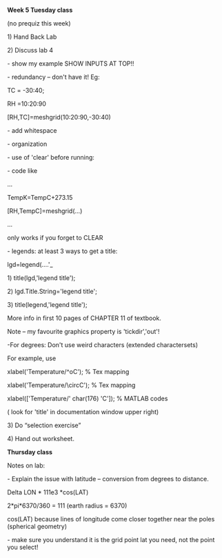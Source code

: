 **Week 5 Tuesday class**

(no prequiz this week)

1\) Hand Back Lab

2\) Discuss lab 4

\- show my example SHOW INPUTS AT TOP\!\!

\- redundancy – don't have it\! Eg:

TC = -30:40;

RH =10:20:90

\[RH,TC\]=meshgrid(10:20:90,-30:40)

\- add whitespace

\- organization

\- use of 'clear' before running:

\- code like

...

TempK=TempC+273.15

\[RH,TempC\]=meshgrid(...)

...

only works if you forget to CLEAR

\- legends: at least 3 ways to get a title:

lgd=legend(....'\_

1\) title(lgd,'legend title');

2\) lgd.Title.String='legend title';

3\) title(legend,'legend title');

More info in first 10 pages of CHAPTER 11 of textbook.

Note – my favourite graphics property is 'tickdir','out'\!

\-For degrees: Don't use weird characters (extended charactersets)

For example, use

xlabel('Temperature/^oC'); % Tex mapping

xlabel('Temperature/\\circC'); % Tex mapping

xlabel(\['Temperature/' char(176) 'C'\]); % MATLAB codes

( look for 'title' in documentation window upper right)

3\) Do “selection exercise”

4\) Hand out worksheet.

**Thursday class**

Notes on lab:

\- Explain the issue with latitude – conversion from degrees to
distance.

Delta LON \* 111e3 \*cos(LAT)

2\*pi\*6370/360 = 111 (earth radius = 6370)

cos(LAT) because lines of longitude come closer together near the poles
(spherical geometry)

\- make sure you understand it is the grid point lat you need, not the
point you select\!
